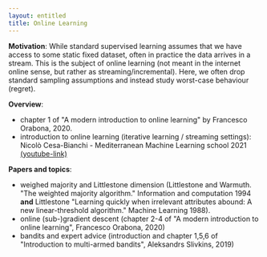 ```yaml
---
layout: entitled
title: Online Learning
---
```


**Motivation**: While standard supervised learning assumes that we have access to some static fixed dataset, often in practice the data arrives in a stream. This is the subject of online learning (not meant in the internet online sense, but rather as streaming/incremental). Here, we often drop standard sampling assumptions and instead study worst-case behaviour (regret).

**Overview**:

- chapter 1 of "A modern introduction to online learning" by Francesco Orabona, 2020.
- introduction to online learning (iterative learning / streaming settings): Nicolò Cesa-Bianchi - Mediterranean Machine Learning school 2021 [(youtube-link)](https://www.youtube.com/watch?v=M6DNMESf5Xk)

**Papers and topics**:

- weighed majority and Littlestone dimension (Littlestone and Warmuth. "The weighted majority algorithm." Information and computation 1994 **and** Littlestone "Learning quickly when irrelevant attributes abound: A new linear-threshold algorithm." Machine Learning 1988).
- online (sub-)gradient descent (chapter 2-4 of "A modern introduction to online learning", Francesco Orabona, 2020)
- bandits and expert advice (introduction and chapter 1,5,6 of "Introduction to multi-armed bandits", Aleksandrs Slivkins, 2019)
